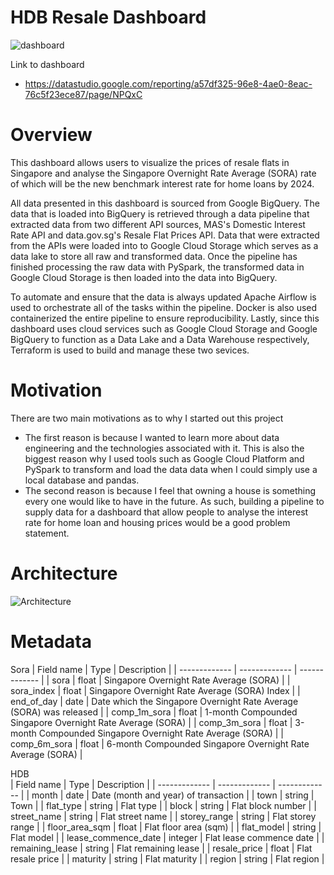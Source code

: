 # HDB Resale Dashboard

![dashboard](https://user-images.githubusercontent.com/61530179/180374038-08226b0a-1b57-443b-83ab-6ace26c6b168.png)


Link to dashboard
- https://datastudio.google.com/reporting/a57df325-96e8-4ae0-8eac-76c5f23ece87/page/NPQxC

# Overview

This dashboard allows users to visualize the prices of resale flats in Singapore and analyse the Singapore Overnight Rate Average (SORA) rate of which will be the new benchmark interest rate for home loans by 2024.

All data presented in this dashboard is sourced from Google BigQuery. The data that is loaded into BigQuery is retrieved through a data pipeline that extracted data from two different API sources, MAS's Domestic Interest 
Rate API and data.gov.sg's Resale Flat Prices API. Data that were extracted from the APIs were loaded into to Google Cloud Storage which serves as a data lake to store all raw and transformed data. Once the pipeline has finished
processing the raw data with PySpark, the transformed data in Google Cloud Storage is then loaded into the data into BigQuery.

To automate and ensure that the data is always updated Apache Airflow is used to orchestrate all of the tasks within the pipeline. Docker is also used containerized the entire pipeline to ensure reproducibility. Lastly, since this 
dashboard uses cloud services such as Google Cloud Storage and Google BigQuery to function as a Data Lake and a Data Warehouse respectively, Terraform is used to build and manage these two sevices.

# Motivation

There are two main motivations as to why I started out this project

- The first reason is because I wanted to learn more about data engineering and the technologies associated with it. This is also the biggest reason why I used tools such as Google Cloud Platform and PySpark to transform and load the data data when I could simply use a local database and pandas.
- The second reason is because I feel that owning a house is something every one would like to have in the future. As such, building a pipeline to supply data for a dashboard that allow people to analyse the interest rate for home loan and housing prices would be a good problem statement.

# Architecture

![Architecture](https://user-images.githubusercontent.com/61530179/180378899-fd990169-caf5-474e-ad30-6630b47ff5c4.png)


# Metadata

Sora
| Field name | Type | Description |
| ------------- | ------------- | ------------- |
|  sora  | float | Singapore Overnight Rate Average (SORA) |
| sora_index | float | Singapore Overnight Rate Average (SORA) Index |
| end_of_day | date | Date which the Singapore Overnight Rate Average (SORA) was released |
| comp_1m_sora | float | 1-month Compounded Singapore Overnight Rate Average (SORA) |
| comp_3m_sora | float | 3-month Compounded Singapore Overnight Rate Average (SORA) |
| comp_6m_sora | float | 6-month Compounded Singapore Overnight Rate Average (SORA) |

HDB  
| Field name | Type | Description |
| ------------- | ------------- | ------------- |
| month | date | Date (month and year) of transaction |
| town | string | Town |
| flat_type | string | Flat type |
| block | string | Flat block number |
| street_name | string | Flat street name |
| storey_range | string | Flat storey range |
| floor_area_sqm | float | Flat floor area (sqm) |
| flat_model | string | Flat model |
| lease_commence_date | integer | Flat lease commence date |
| remaining_lease | string | Flat remaining lease |
| resale_price | float | Flat resale price |
| maturity | string | Flat maturity |
| region | string | Flat region |
